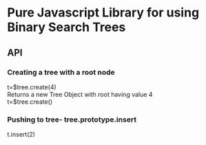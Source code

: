<h1>Pure Javascript Library for using Binary Search Trees</h1>

<h2>API</h2>

<h3>Creating a tree with a root node</h3>
t=$tree.create(4)<br>
Returns a new Tree Object with root having value 4<br>
t=$tree.create()

<h3>Pushing to tree- tree.prototype.insert</h3>
t.insert(2)